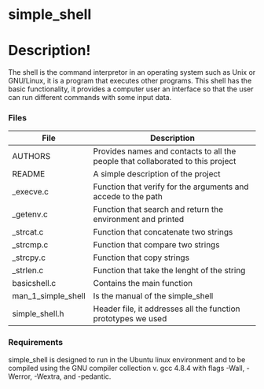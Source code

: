 # simple_shell

# Description!

The shell is the command interpretor in an operating system such as Unix or GNU/Linux, it is a program that executes other programs. This shell has the basic functionality, it provides a computer user an interface so that the user can run different commands with some input data.

### Files

| File | Description |
| ------ | ------ |
| AUTHORS | Provides names and contacts to all the people that collaborated to this project |
| README | A simple description of the project |
| _execve.c | Function that verify for the arguments and accede to the path |
| _getenv.c | Function that search and return the environment and printed |
| _strcat.c | Function that concatenate two strings |
| _strcmp.c | Function that compare two strings |
| _strcpy.c | Function that copy strings |
| _strlen.c | Function that take the lenght of the string |
| basicshell.c | Contains the main function |
| man_1_simple_shell | Is the manual of the simple_shell |
| simple_shell.h | Header file, it addresses all the function prototypes we used |

### Requirements

simple_shell is designed to run in the Ubuntu linux environment and to be compiled using the GNU compiler collection v. gcc 4.8.4 with flags -Wall, -Werror, -Wextra, and -pedantic.

